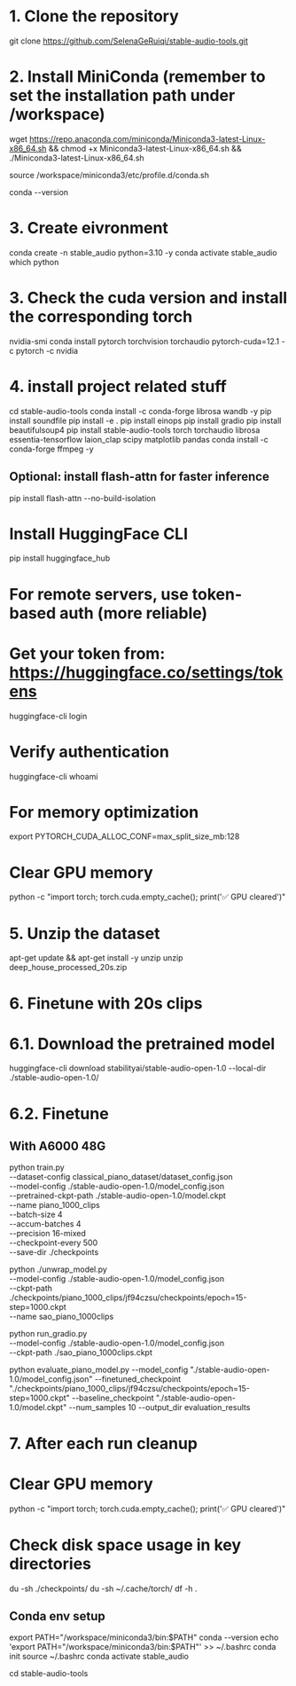 # 1. Clone the repository
git clone https://github.com/SelenaGeRuiqi/stable-audio-tools.git

# 2. Install MiniConda (remember to set the installation path under /workspace)
wget https://repo.anaconda.com/miniconda/Miniconda3-latest-Linux-x86_64.sh && chmod +x Miniconda3-latest-Linux-x86_64.sh && ./Miniconda3-latest-Linux-x86_64.sh 

source /workspace/miniconda3/etc/profile.d/conda.sh

conda --version

# 3. Create eivronment
conda create -n stable_audio python=3.10 -y
conda activate stable_audio
which python


# 3. Check the cuda version and install the corresponding torch
nvidia-smi
conda install pytorch torchvision torchaudio pytorch-cuda=12.1 -c pytorch -c nvidia

# 4. install project related stuff
cd stable-audio-tools
conda install -c conda-forge librosa wandb -y
pip install soundfile
pip install -e .
pip install einops
pip install gradio
pip install beautifulsoup4
pip install stable-audio-tools torch torchaudio librosa essentia-tensorflow laion_clap scipy matplotlib pandas
conda install -c conda-forge ffmpeg -y

## Optional: install flash-attn for faster inference
pip install flash-attn --no-build-isolation

# Install HuggingFace CLI
pip install huggingface_hub

# For remote servers, use token-based auth (more reliable)
# Get your token from: https://huggingface.co/settings/tokens
huggingface-cli login

# Verify authentication
huggingface-cli whoami

# For memory optimization
export PYTORCH_CUDA_ALLOC_CONF=max_split_size_mb:128

# Clear GPU memory
python -c "import torch; torch.cuda.empty_cache(); print('✅ GPU cleared')"

# 5. Unzip the dataset
apt-get update && apt-get install -y unzip
unzip deep_house_processed_20s.zip

# 6. Finetune with 20s clips
# 6.1. Download the pretrained model
huggingface-cli download stabilityai/stable-audio-open-1.0 --local-dir ./stable-audio-open-1.0/

# 6.2. Finetune

## With A6000 48G

python train.py \
  --dataset-config classical_piano_dataset/dataset_config.json \
  --model-config ./stable-audio-open-1.0/model_config.json \
  --pretrained-ckpt-path ./stable-audio-open-1.0/model.ckpt \
  --name piano_1000_clips \
  --batch-size 4 \
  --accum-batches 4 \
  --precision 16-mixed \
  --checkpoint-every 500 \
  --save-dir ./checkpoints

python ./unwrap_model.py \
  --model-config ./stable-audio-open-1.0/model_config.json \
  --ckpt-path ./checkpoints/piano_1000_clips/jf94czsu/checkpoints/epoch=15-step=1000.ckpt \
  --name sao_piano_1000clips

python run_gradio.py \
  --model-config ./stable-audio-open-1.0/model_config.json \
  --ckpt-path ./sao_piano_1000clips.ckpt

python evaluate_piano_model.py --model_config "./stable-audio-open-1.0/model_config.json" --finetuned_checkpoint "./checkpoints/piano_1000_clips/jf94czsu/checkpoints/epoch=15-step=1000.ckpt" --baseline_checkpoint "./stable-audio-open-1.0/model.ckpt" --num_samples 10 --output_dir evaluation_results

# 7. After each run cleanup

# Clear GPU memory
python -c "import torch; torch.cuda.empty_cache(); print('✅ GPU cleared')"

# Check disk space usage in key directories
du -sh ./checkpoints/
du -sh ~/.cache/torch/
df -h .


## Conda env setup
export PATH="/workspace/miniconda3/bin:$PATH"
conda --version
echo 'export PATH="/workspace/miniconda3/bin:$PATH"' >> ~/.bashrc
conda init
source ~/.bashrc
conda activate stable_audio

cd stable-audio-tools